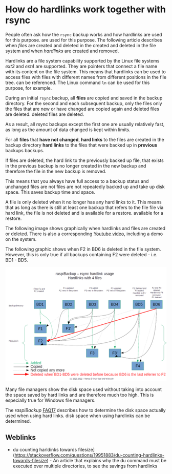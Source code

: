 # How do hardlinks work together with rsync

People often ask how the `rsync` backup works and how hardlinks are used for this purpose.
are used for this purpose. The following article describes when *files* are created and deleted in the
created and deleted in the file system and when *hardlinks* are created and
removed.

Hardlinks are a file system capability supported by the Linux file systems
*ext3* and *ext4* are supported. They are pointers that connect a file name with its
content on the file system. This means that hardlinks can be used to access files with
files with different names from different positions in the file tree.
can be referenced. The Linux command `ln` can be used for this purpose, for example.

During an initial `rsync` backup, all **files** are copied and saved in the
backup directory. For the second and each subsequent backup, only the files
only the files that are new or have changed are copied again and deleted files are deleted.
deleted files are deleted.

As a result, all rsync backups except the first one are usually
relatively fast, as long as the amount of data changed is kept within limits.

For all **files** that **have not changed**, **hard links** to the files are created in the
backup directory **hard links** to the files that were backed up in **previous** backups
backups.

If files are deleted, the hard link to the previously backed up file,
that exists in the previous backup is no longer created in the new backup
and therefore the file in the new backup is removed.

This means that you always have full access to a backup status and unchanged files are not
files are not repeatedly backed up and take up disk space. This
saves backup time and space.

A file is only deleted when it no longer has any hard links to it.
This means that as long as there is still at least one backup that refers to the file
file via hard link, the file is not deleted and is available for a restore.
available for a restore.

The following image shows graphically when hardlinks and files are created or deleted.
There is also a corresponding [Youtube video](https://www.youtube.com/watch?v=pIhSca_q2lo), including a demo on the system.

The following graphic shows when F2 in BD6 is deleted in the file system.
However, this is only true if all backups containing
F2 were deleted - i.e. BD1 - BD5.

![raspiBackup rsync](images/raspiBackup_rsync.png)

Many file managers show the disk space used without taking into account
the space saved by hard links and are therefore much too high.
This is especially true for Windows file managers.

The *raspiBackup* [FAQ17](faq.md#faq17) describes how to determine the disk space actually used when using hard links.
disk space when using hardlinks can be determined.


## Weblinks

- du counting harldinks towards filesize](https://stackoverflow.com/questions/19951883/du-counting-hardlinks-towards-filesize) - An article that explains
  why the du command must be executed over multiple directories,
  to see the savings from hardlinks

[.status]: translated
[.source]: https://www.linux-tips-and-tricks.de/de/raspibackupcategoried/571-wie-funktioniert-der-rsync-backup-typ-mit-hardlinks
[.source]: https://www.linux-tips-and-tricks.de/en/raspibackupcategorye/572-how-do-hardlinks-work-with-rsync


